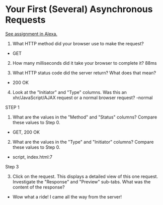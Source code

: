 # Your First (Several) Asynchronous Requests

[See assignment in Alexa.](https://alexa.bitmaker.co/cohorts/67/assignments/2055/latest)

1. What HTTP method did your browser use to make the request?
- GET

2. How many milliseconds did it take your browser to complete it?
88ms

3. What HTTP status code did the server return? What does that mean?
- 200 OK

4. Look at the "Initiator" and "Type" columns. Was this an xhr/JavaScript/AJAX request or a normal browser request?
-normal

STEP 1

1. What are the values in the "Method" and "Status" columns? Compare these values to Step 0.
- GET, 200 OK

2. What are the values in the "Type" and "Initiator" columns? Compare these values to Step 0.
- script, index.html:7

Step 3

3. Click on the request. This displays a detailed view of this one request. Investigate the "Response" and "Preview" sub-tabs. What was the content of the response?
- Wow what a ride! I came all the way from the server!
